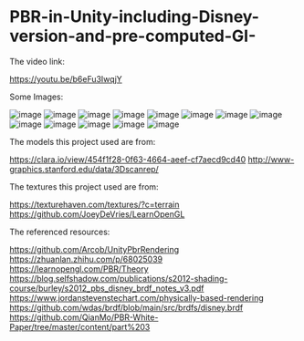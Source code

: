 # PBR-in-Unity-including-Disney-version-and-pre-computed-GI-
The video link:

https://youtu.be/b6eFu3IwqjY

Some Images:

![image](https://user-images.githubusercontent.com/72455598/118435518-07cc8580-b6d7-11eb-9a67-0ac0689ed934.png)
![image](https://user-images.githubusercontent.com/72455598/118435545-1450de00-b6d7-11eb-868f-788a075983bd.png)
![image](https://user-images.githubusercontent.com/72455598/118435557-1a46bf00-b6d7-11eb-9d0a-cda598dfd8f6.png)
![image](https://user-images.githubusercontent.com/72455598/118435568-1d41af80-b6d7-11eb-95f2-8017f52b6b8d.png)
![image](https://user-images.githubusercontent.com/72455598/118435584-23d02700-b6d7-11eb-94e7-d5a5371258aa.png)
![image](https://user-images.githubusercontent.com/72455598/118435592-27fc4480-b6d7-11eb-8596-960c08ab3a38.png)
![image](https://user-images.githubusercontent.com/72455598/118435605-2e8abc00-b6d7-11eb-87a9-26ddf99c0b0e.png)
![image](https://user-images.githubusercontent.com/72455598/118435615-35193380-b6d7-11eb-9038-7ef0058853a5.png)
![image](https://user-images.githubusercontent.com/72455598/118435620-38142400-b6d7-11eb-943e-31f8502c432e.png)
![image](https://user-images.githubusercontent.com/72455598/118435624-3a767e00-b6d7-11eb-887e-39566db5a8a4.png)
![image](https://user-images.githubusercontent.com/72455598/118435639-42ceb900-b6d7-11eb-8edc-12d1659297c5.png)
![image](https://user-images.githubusercontent.com/72455598/118435646-45311300-b6d7-11eb-90ef-3c500bf7f82f.png)
![image](https://user-images.githubusercontent.com/72455598/118435658-495d3080-b6d7-11eb-8bac-264a749e5b0d.png)

The models this project used are from:

https://clara.io/view/454f1f28-0f63-4664-aeef-cf7aecd9cd40
http://www-graphics.stanford.edu/data/3Dscanrep/

The textures this project used are from:

https://texturehaven.com/textures/?c=terrain
https://github.com/JoeyDeVries/LearnOpenGL

The referenced resources:

https://github.com/Arcob/UnityPbrRendering
https://zhuanlan.zhihu.com/p/68025039
https://learnopengl.com/PBR/Theory
https://blog.selfshadow.com/publications/s2012-shading-course/burley/s2012_pbs_disney_brdf_notes_v3.pdf
https://www.jordanstevenstechart.com/physically-based-rendering
https://github.com/wdas/brdf/blob/main/src/brdfs/disney.brdf
https://github.com/QianMo/PBR-White-Paper/tree/master/content/part%203

